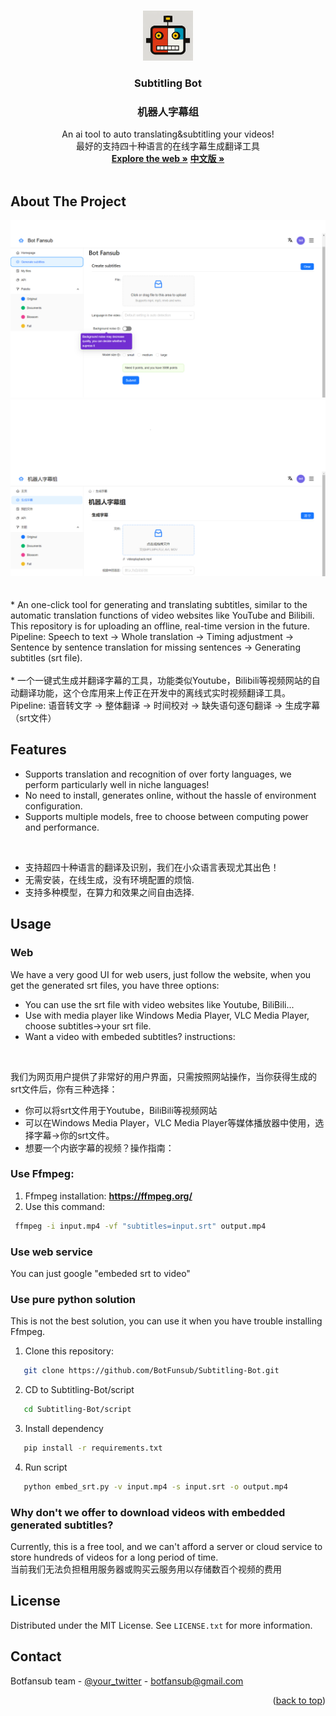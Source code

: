 <a name="readme-top"></a>

<!-- PROJECT LOGO -->
<br />
<div align="center"> 
    <img src="images/botLogo.png" alt="Logo" width="80" height="80">
  <h3 align="center">Subtitling Bot 
  </h3>
  <h3 align="center">
      机器人字幕组
  </h3>
  <p align="center">
        An ai tool to auto translating&subtitling your videos!
       <br />
        最好的支持四十种语言的在线字幕生成翻译工具
    <br />
    <a href="https://botfansub.tech"><strong>Explore the web »</strong></a>
        <a href="https://botfansub.tech/zh"><strong>中文版 »</strong></a>
    <br />
    <br />
  </p>
</div>

<!-- ABOUT THE PROJECT -->

## About The Project

<a href="https://botfansub.tech"> 
 <img src="images/screenshot.png" >
</a>
<br />

<a href="https://botfansub.tech/zh"> 
 <img src="images/screenshot_zh.png" >
</a>

<br />
<br />
<br />
 * An one-click tool for generating and translating subtitles, similar to the automatic translation functions of video websites like YouTube and Bilibili. This repository is for uploading an offline, real-time version in the future. Pipeline: Speech to text -> Whole translation -> Timing adjustment -> Sentence by sentence translation for missing sentences -> Generating subtitles (srt file).

<br />

<br />
 * 一个一键式生成并翻译字幕的工具，功能类似Youtube，Bilibili等视频网站的自动翻译功能，这个仓库用来上传正在开发中的离线式实时视频翻译工具。Pipeline: 语音转文字 -> 整体翻译 -> 时间校对 -> 缺失语句逐句翻译 -> 生成字幕（srt文件）


<!--Features -->
## Features

* Supports translation and recognition of over forty languages, we perform particularly well in niche languages!
* No need to install, generates online, without the hassle of environment configuration.
* Supports multiple models, free to choose between computing power and performance.

<br />

* 支持超四十种语言的翻译及识别，我们在小众语言表现尤其出色！
* 无需安装，在线生成，没有环境配置的烦恼.
* 支持多种模型，在算力和效果之间自由选择.

<!-- USAGE EXAMPLES -->
## Usage

### Web

We have a very good UI for web users, just follow the website, when you get the generated srt files, you have three options:

* You can use the srt file with video websites like Youtube, BiliBili...
* Use with media player like Windows Media Player, VLC Media Player, choose subtitles->your srt file.
* Want a video with embeded subtitles? instructions:

<br />

我们为网页用户提供了非常好的用户界面，只需按照网站操作，当你获得生成的srt文件后，你有三种选择：

* 你可以将srt文件用于Youtube，BiliBili等视频网站
* 可以在Windows Media Player，VLC Media Player等媒体播放器中使用，选择字幕->你的srt文件。
* 想要一个内嵌字幕的视频？操作指南：

### Use Ffmpeg:
1. Ffmpeg installation: <a href="https://ffmpeg.org"><strong>https://ffmpeg.org/</strong></a>
2. Use this command:
  ```sh
   ffmpeg -i input.mp4 -vf "subtitles=input.srt" output.mp4
  ```    
### Use web service

You can just google "embeded srt to video"

### Use pure python solution

This is not the best solution, you can use it when you have trouble installing Ffmpeg.
1. Clone this repository:
```sh
   git clone https://github.com/BotFunsub/Subtitling-Bot.git
 ```
2. CD to Subtitling-Bot/script
```sh
   cd Subtitling-Bot/script
```
3. Install dependency
```sh
   pip install -r requirements.txt
```
4. Run script
```sh
   python embed_srt.py -v input.mp4 -s input.srt -o output.mp4
```
### Why don't we offer to download videos with embedded generated subtitles?

Currently, this is a free tool, and we can't afford a server or cloud service to store hundreds of videos for a long period of time.
<br />
当前我们无法负担租用服务器或购买云服务用以存储数百个视频的费用

<!-- LICENSE -->
## License

Distributed under the MIT License. See `LICENSE.txt` for more information.


<!-- CONTACT -->
## Contact

Botfansub team - [@your_twitter](https://twitter.com/Botfansub) - botfansub@gmail.com

<p align="right">(<a href="#readme-top">back to top</a>)</p>


